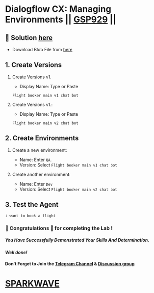 # Dialogflow CX: Managing Environments || [GSP929](https://www.cloudskillsboost.google/focuses/21708?parent=catalog) ||

## 🔑 Solution [here](https://www.youtube.com/@sparkwave.01)

* Download Blob File from [here](https://drive.google.com/file/d/1TFrpJvVBzU_jIQiF5uADRtgKN9OQD6VF/view?usp=sharing)


## 1. Create Versions

1. Create Versions v1.

   - Display Name: Type or Paste

   ```
   Flight booker main v1 chat bot
   ```

2. Create Versions v1.:

   - Display Name: Type or Paste
   
   ```
   Flight booker main v2 chat bot
   ```

## 2. Create Environments

1. Create a new environment:
   - Name: Enter `QA`.
   - Version: Select `Flight booker main v1 chat bot`

2. Create another environment:
   - Name: Enter `Dev`
   - Version: Select `Flight booker main v2 chat bot`

## 3. Test the Agent

```
i want to book a flight
```

### 🐼 Congratulations 🎉 for completing the Lab !

##### *You Have Successfully Demonstrated Your Skills And Determination.*

#### *Well done!*

#### Don't Forget to Join the [Telegram Channel](https://t.me/sparkwave.01) & [Discussion group](https://t.me/sparkwave.01chats)

# [SPARKWAVE](https://www.youtube.com/@sparkwave.01)
